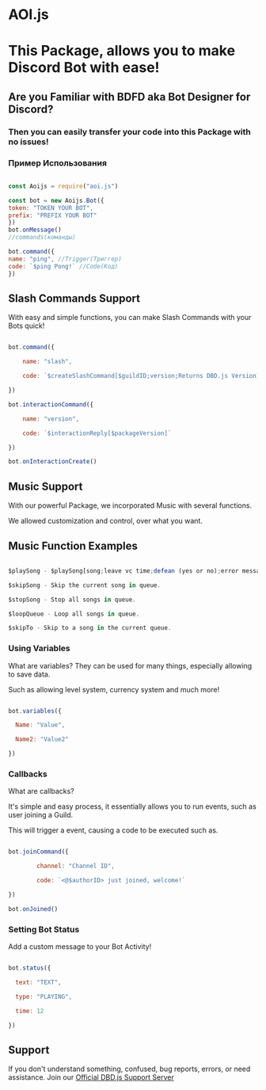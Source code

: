 # AOI.js

# This Package, allows you to make Discord Bot with ease!

## Are you Familiar with BDFD aka Bot Designer for Discord?

### Then you can easily transfer your code into this Package with no issues!



### Пример Использования

```js

const Aoijs = require("aoi.js")

const bot = new Aoijs.Bot({
token: "TOKEN YOUR BOT",
prefix: "PREFIX YOUR BOT"
})
bot.onMessage()
//commands(команды)

bot.command({
name: "ping", //Trigger(Триггер)
code: `$ping Pong!` //Code(Код)
})
```

## Slash Commands Support

With easy and simple functions, you can make Slash Commands with your Bots quick!

```js

bot.command({

    name: "slash",

    code: `$createSlashCommand[$guildID;version;Returns DBD.js Version]`

})

bot.interactionCommand({

    name: "version", 

    code: `$interactionReply[$packageVersion]`

})

bot.onInteractionCreate()

```



## Music Support

With our powerful Package, we incorporated Music with several functions.

We allowed customization and control, over what you want.

## Music Function Examples

```js

$playSong - $playSong[song;leave vc time;defean (yes or no);error message]

$skipSong - Skip the current song in queue.

$stopSong - Stop all songs in queue.

$loopQueue - Loop all songs in queue.

$skipTo - Skip to a song in the current queue.

```



### Using Variables

What are variables? They can be used for many things, especially allowing to save data.

Such as allowing level system, currency system and much more!

```js

bot.variables({

  Name: "Value",

  Name2: "Value2"

})

```

### Callbacks

What are callbacks?

It's simple and easy process, it essentially allows you to run events, such as user joining a Guild.

This will trigger a event, causing a code to be executed such as.

```js

bot.joinCommand({

        channel: "Channel ID", 

        code: `<@$authorID> just joined, welcome!`

})

bot.onJoined()

```

### Setting Bot Status

Add a custom message to your Bot Activity!

```js

bot.status({

  text: "TEXT",

  type: "PLAYING",

  time: 12

})

```

## Support

If you don't understand something, confused, bug reports, errors, or need assistance. Join our [Official DBD.js Support Server](https://discord.gg/ZHm9kpZndd)

